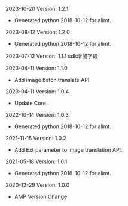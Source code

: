 2023-10-20 Version: 1.2.1
- Generated python 2018-10-12 for alimt.

2023-08-12 Version: 1.2.0
- Generated python 2018-10-12 for alimt.

2023-07-12 Version: 1.1.1
sdk增加字段

2023-04-11 Version: 1.1.0
- Add image batch translate API.

2023-04-11 Version: 1.0.4
- Update Core .

2022-10-14 Version: 1.0.3
- Generated python 2018-10-12 for alimt.

2021-11-15 Version: 1.0.2
- Add Ext parameter to image translation API.

2021-05-18 Version: 1.0.1
- Generated python 2018-10-12 for alimt.

2020-12-29 Version: 1.0.0
- AMP Version Change.

